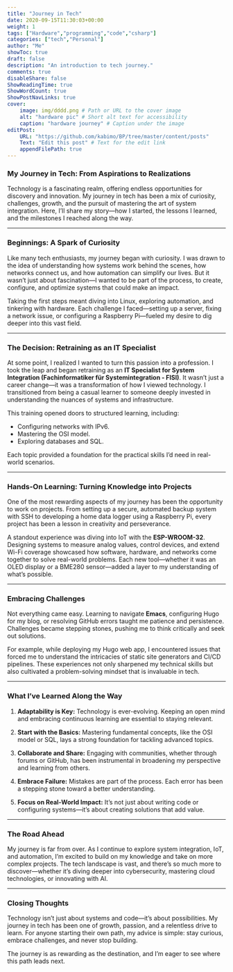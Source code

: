 ```yaml
---
title: "Journey in Tech"
date: 2020-09-15T11:30:03+00:00
weight: 1
tags: ["Hardware","programming","code","csharp"]
categories: ["tech","Personal"]
author: "Me"
showToc: true
draft: false
description: "An introduction to tech journey."
comments: true
disableShare: false
ShowReadingTime: true
ShowWordCount: true
ShowPostNavLinks: true
cover:
    image: img/dddd.png # Path or URL to the cover image
    alt: "hardware pic" # Short alt text for accessibility
    caption: "hardware journey" # Caption under the image
editPost:
    URL: "https://github.com/kabimo/BP/tree/master/content/posts"
    Text: "Edit this post" # Text for the edit link
    appendFilePath: true
---
```

### My Journey in Tech: From Aspirations to Realizations  

Technology is a fascinating realm, offering endless opportunities for discovery and innovation. My journey in tech has been a mix of curiosity, challenges, growth, and the pursuit of mastering the art of system integration. Here, I’ll share my story—how I started, the lessons I learned, and the milestones I reached along the way.

---

### Beginnings: A Spark of Curiosity  

Like many tech enthusiasts, my journey began with curiosity. I was drawn to the idea of understanding how systems work behind the scenes, how networks connect us, and how automation can simplify our lives. But it wasn’t just about fascination—I wanted to be part of the process, to create, configure, and optimize systems that could make an impact.

Taking the first steps meant diving into Linux, exploring automation, and tinkering with hardware. Each challenge I faced—setting up a server, fixing a network issue, or configuring a Raspberry Pi—fueled my desire to dig deeper into this vast field.

---

### The Decision: Retraining as an IT Specialist  

At some point, I realized I wanted to turn this passion into a profession. I took the leap and began retraining as an **IT Specialist for System Integration (Fachinformatiker für Systemintegration - FISI)**. It wasn’t just a career change—it was a transformation of how I viewed technology. I transitioned from being a casual learner to someone deeply invested in understanding the nuances of systems and infrastructure.  

This training opened doors to structured learning, including:  
- Configuring networks with IPv6.  
- Mastering the OSI model.  
- Exploring databases and SQL.  

Each topic provided a foundation for the practical skills I’d need in real-world scenarios.

---

### Hands-On Learning: Turning Knowledge into Projects  

One of the most rewarding aspects of my journey has been the opportunity to work on projects. From setting up a secure, automated backup system with SSH to developing a home data logger using a Raspberry Pi, every project has been a lesson in creativity and perseverance.  

A standout experience was diving into IoT with the **ESP-WROOM-32**. Designing systems to measure analog values, control devices, and extend Wi-Fi coverage showcased how software, hardware, and networks come together to solve real-world problems. Each new tool—whether it was an OLED display or a BME280 sensor—added a layer to my understanding of what’s possible.

---

### Embracing Challenges  

Not everything came easy. Learning to navigate **Emacs**, configuring Hugo for my blog, or resolving GitHub errors taught me patience and persistence. Challenges became stepping stones, pushing me to think critically and seek out solutions.  

For example, while deploying my Hugo web app, I encountered issues that forced me to understand the intricacies of static site generators and CI/CD pipelines. These experiences not only sharpened my technical skills but also cultivated a problem-solving mindset that is invaluable in tech.

---

### What I’ve Learned Along the Way  

1. **Adaptability is Key:** Technology is ever-evolving. Keeping an open mind and embracing continuous learning are essential to staying relevant.  

2. **Start with the Basics:** Mastering fundamental concepts, like the OSI model or SQL, lays a strong foundation for tackling advanced topics.  

3. **Collaborate and Share:** Engaging with communities, whether through forums or GitHub, has been instrumental in broadening my perspective and learning from others.  

4. **Embrace Failure:** Mistakes are part of the process. Each error has been a stepping stone toward a better understanding.  

5. **Focus on Real-World Impact:** It’s not just about writing code or configuring systems—it’s about creating solutions that add value.  

---

### The Road Ahead  

My journey is far from over. As I continue to explore system integration, IoT, and automation, I’m excited to build on my knowledge and take on more complex projects. The tech landscape is vast, and there’s so much more to discover—whether it’s diving deeper into cybersecurity, mastering cloud technologies, or innovating with AI.  

---

### Closing Thoughts  

Technology isn’t just about systems and code—it’s about possibilities. My journey in tech has been one of growth, passion, and a relentless drive to learn. For anyone starting their own path, my advice is simple: stay curious, embrace challenges, and never stop building.  

The journey is as rewarding as the destination, and I’m eager to see where this path leads next.
